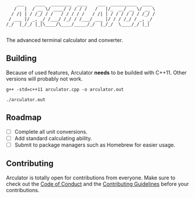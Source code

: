 ```
    ___    ____  ________  ____    ___  __________  ____ 
   /   |  / __ \/ ____/ / / / /   /   |/_  __/ __ \/ __ \
  / /| | / /_/ / /   / / / / /   / /| | / / / / / / /_/ /
 / ___ |/ _, _/ /___/ /_/ / /___/ ___ |/ / / /_/ / _, _/ 
/_/  |_/_/ |_|\____/\____/_____/_/  |_/_/  \____/_/ |_|  
                                                         
```

The advanced terminal calculator and converter.

## Building
Because of used features, Arculator **needs** to be builded with C++11. Other versions will probably not work.

```
g++ -std=c++11 arculator.cpp -o arculator.out
```

```
./arculator.out
```

## Roadmap
- [ ] Complete all unit conversions.
- [ ] Add standard calculating ability.
- [ ] Submit to package managers such as Homebrew for easier usage.

## Contributing
Arculator is totally open for contributions from everyone. Make sure to check out the [Code of Conduct](https://github.com/ardacebi/arculator/blob/master/CODE_OF_CONDUCT.md) and the [Contributing Guidelines](https://github.com/ardacebi/arculator/blob/master/CONTRIBUTING.md) before your contributions.
